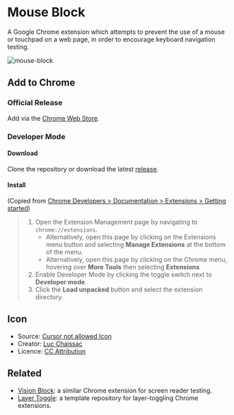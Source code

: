 # Mouse Block

A Google Chrome extension which attempts to prevent the use of a mouse or touchpad on a web page, in order to encourage keyboard navigation testing.

![mouse-block](https://user-images.githubusercontent.com/1349608/140497013-f7bca616-8382-4ee1-b75b-569ace38f8ca.gif)

## Add to Chrome

### Official Release

Add via the [Chrome Web Store](https://chrome.google.com/webstore/detail/mouse-block/nkfiomgpfbobpngnmdopiihhnlilbmca).

### Developer Mode

#### Download

Clone the repository or download the latest [release](https://github.com/davidding/mouse-block/releases).

#### Install

(Copied from [Chrome Developers > Documentation > Extensions > Getting started](https://developer.chrome.com/docs/extensions/mv3/getstarted/))

> 1. Open the Extension Management page by navigating to `chrome://extensions`.
>    - Alternatively, open this page by clicking on the Extensions menu button and selecting **Manage Extensions** at the bottom of the menu.
>    - Alternatively, open this page by clicking on the Chrome menu, hovering over **More Tools** then selecting **Extensions**
> 2. Enable Developer Mode by clicking the toggle switch next to **Developer mode**.
> 3. Click the **Load unpacked** button and select the extension directory.

## Icon

- Source: [Cursor not allowed Icon](https://icon-icons.com/icon/cursor-not-allowed/100169)
- Creator: [Luc Chaissac](https://www.lucchaissac.com/)
- Licence: [CC Attribution](https://creativecommons.org/licenses/by/4.0/)

## Related

- [Vision Block](https://github.com/davidding/vision-block): a similar Chrome extension for screen reader testing.
- [Layer Toggle](https://github.com/davidding/layer-toggle): a template repository for layer-toggling Chrome extensions.
